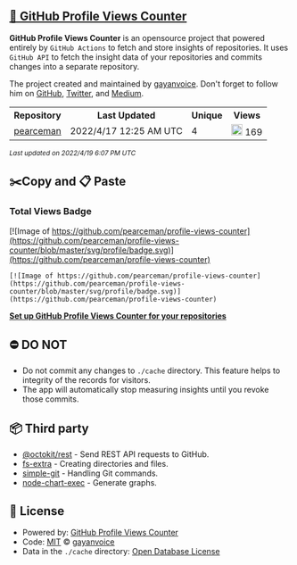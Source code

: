 ## [🚀 GitHub Profile Views Counter](https://github.com/gayanvoice/github-profile-views-counter)
**GitHub Profile Views Counter** is an opensource project that powered entirely by  `GitHub Actions` to fetch and store insights of repositories.
It uses `GitHub API` to fetch the insight data of your repositories and commits changes into a separate repository.

The project created and maintained by [gayanvoice](https://github.com/gayanvoice). Don't forget to follow him on [GitHub](https://github.com/gayanvoice), [Twitter](https://twitter.com/gayanvoice), and [Medium](https://gayanvoice.medium.com/).

<table>
	<tr>
		<th>
			Repository
		</th>
		<th>
			Last Updated
		</th>
		<th>
			Unique
		</th>
		<th>
			Views
		</th>
	</tr>
	<tr>
		<td>
			<a href="https://github.com/pearceman/profile-views-counter/tree/master/readme/461275909/year.md">
				pearceman
			</a>
		</td>
		<td>
			2022/4/17 12:25 AM UTC
		</td>
		<td>
			4
		</td>
		<td>
			<img alt="Response time graph" src="https://github.com/pearceman/profile-views-counter/raw/master/graph/461275909/small/year.png" height="20"> 169
		</td>
	</tr>
</table>

<small><i>Last updated on 2022/4/19 6:07 PM UTC</i></small>

## ✂️Copy and 📋 Paste
### Total Views Badge
[![Image of https://github.com/pearceman/profile-views-counter](https://github.com/pearceman/profile-views-counter/blob/master/svg/profile/badge.svg)](https://github.com/pearceman/profile-views-counter)

```readme
[![Image of https://github.com/pearceman/profile-views-counter](https://github.com/pearceman/profile-views-counter/blob/master/svg/profile/badge.svg)](https://github.com/pearceman/profile-views-counter)
```
[**Set up GitHub Profile Views Counter for your repositories**](https://github.com/gayanvoice/github-profile-views-counter)
## ⛔ DO NOT
- Do not commit any changes to `./cache` directory. This feature helps to integrity of the records for visitors.
- The app will automatically stop measuring insights until you revoke those commits.
## 📦 Third party

- [@octokit/rest](https://www.npmjs.com/package/@octokit/rest) - Send REST API requests to GitHub.
- [fs-extra](https://www.npmjs.com/package/fs-extra) - Creating directories and files.
- [simple-git](https://www.npmjs.com/package/simple-git) - Handling Git commands.
- [node-chart-exec](https://www.npmjs.com/package/node-chart-exec) - Generate graphs.
## 📄 License
- Powered by: [GitHub Profile Views Counter](https://github.com/gayanvoice/github-profile-views-counter)
- Code: [MIT](./LICENSE) © [gayanvoice](https://github.com/gayanvoice)
- Data in the `./cache` directory: [Open Database License](https://opendatacommons.org/licenses/odbl/1-0/)
